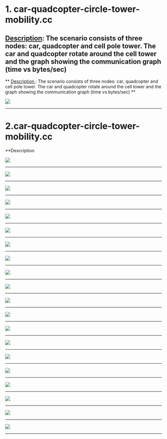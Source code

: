 
# 1. car-quadcopter-circle-tower-mobility.cc


## <u>Description</u>: The scenario consists of three nodes:  car, quadcopter and cell pole tower. The car and quadcopter rotate around the cell tower and the graph showing the communication graph (time vs bytes/sec)

** <u> Description </u>: The scenario consists of three nodes:  car, quadcopter and cell pole tower. The car and quadcopter rotate around the cell tower and the graph showing the communication graph (time vs bytes/sec) **


![](car-quadcopter-circle-tower-mobility.gif)


---
# 2.car-quadcopter-circle-tower-mobility.cc

**Description

![](car-quadcopter-circle-tower-mobility.gif)

---

![](car-quadcopter-circular-mobility.gif)

---

![](car-quadcopter-pole-circular-mobility.gif)

---

![](four-node-client.gif)

---

![](intermediate-node-car-quadcopter-circular-mobility.gif)

---

![](ten-cars-circular-mobility.gif)

---

![](ten-node-random-walk.gif)

---

![](three-car-constant-connectivity.gif)

---

![](three-node-client.gif)

---

![](three-node-mobility.gif)

---

![](three-node-random-walk.gif)

---

![](two-car-client-server-mobility.gif)

---

![](two-car-constant-connectivity-through-distance.gif)

---

![](two-car-constant-connectivity-through-motion.gif)

---

![](two-car-straight-mobility-client-server.gif)

---

![](two-node-circular-mobility.gif)

---

![](two-node-client-server-connectivity.gif)

---

![](two-node-obstacle-server-connection-dip.gif)

---

![](two-node-obstacle-server-connection-drop.gif)

---

![](two-node-straight-mobility.gif)

---
